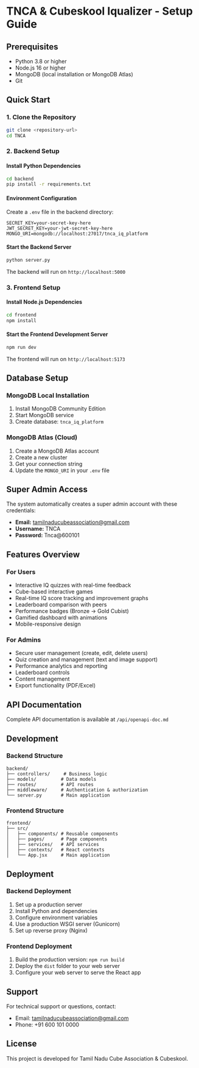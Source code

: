# TNCA & Cubeskool Iqualizer - Setup Guide

## Prerequisites

- Python 3.8 or higher
- Node.js 16 or higher
- MongoDB (local installation or MongoDB Atlas)
- Git

## Quick Start

### 1. Clone the Repository
```bash
git clone <repository-url>
cd TNCA
```

### 2. Backend Setup

#### Install Python Dependencies
```bash
cd backend
pip install -r requirements.txt
```

#### Environment Configuration
Create a `.env` file in the backend directory:
```env
SECRET_KEY=your-secret-key-here
JWT_SECRET_KEY=your-jwt-secret-key-here
MONGO_URI=mongodb://localhost:27017/tnca_iq_platform
```

#### Start the Backend Server
```bash
python server.py
```
The backend will run on `http://localhost:5000`

### 3. Frontend Setup

#### Install Node.js Dependencies
```bash
cd frontend
npm install
```

#### Start the Frontend Development Server
```bash
npm run dev
```
The frontend will run on `http://localhost:5173`

## Database Setup

### MongoDB Local Installation
1. Install MongoDB Community Edition
2. Start MongoDB service
3. Create database: `tnca_iq_platform`

### MongoDB Atlas (Cloud)
1. Create a MongoDB Atlas account
2. Create a new cluster
3. Get your connection string
4. Update the `MONGO_URI` in your `.env` file

## Super Admin Access

The system automatically creates a super admin account with these credentials:
- **Email:** tamilnaducubeassociation@gmail.com
- **Username:** TNCA
- **Password:** Tnca@600101

## Features Overview

### For Users
- Interactive IQ quizzes with real-time feedback
- Cube-based interactive games
- Real-time IQ score tracking and improvement graphs
- Leaderboard comparison with peers
- Performance badges (Bronze → Gold Cubist)
- Gamified dashboard with animations
- Mobile-responsive design

### For Admins
- Secure user management (create, edit, delete users)
- Quiz creation and management (text and image support)
- Performance analytics and reporting
- Leaderboard controls
- Content management
- Export functionality (PDF/Excel)

## API Documentation

Complete API documentation is available at `/api/openapi-doc.md`

## Development

### Backend Structure
```
backend/
├── controllers/     # Business logic
├── models/         # Data models
├── routes/         # API routes
├── middleware/     # Authentication & authorization
└── server.py       # Main application
```

### Frontend Structure
```
frontend/
├── src/
│   ├── components/ # Reusable components
│   ├── pages/      # Page components
│   ├── services/   # API services
│   ├── contexts/   # React contexts
│   └── App.jsx     # Main application
```

## Deployment

### Backend Deployment
1. Set up a production server
2. Install Python and dependencies
3. Configure environment variables
4. Use a production WSGI server (Gunicorn)
5. Set up reverse proxy (Nginx)

### Frontend Deployment
1. Build the production version: `npm run build`
2. Deploy the `dist` folder to your web server
3. Configure your web server to serve the React app

## Support

For technical support or questions, contact:
- Email: tamilnaducubeassociation@gmail.com
- Phone: +91 600 101 0000

## License

This project is developed for Tamil Nadu Cube Association & Cubeskool. 